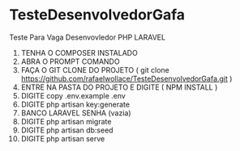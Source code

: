 # TesteDesenvolvedorGafa
 Teste Para Vaga Desenvovledor PHP LARAVEL
 
 
 1) TENHA O COMPOSER INSTALADO
 2) ABRA O PROMPT COMANDO
 3) FAÇA O GIT CLONE DO PROJETO ( git clone https://github.com/rafaelwollace/TesteDesenvolvedorGafa.git )
 4) ENTRE NA PASTA DO PROJETO E DIGITE  ( NPM INSTALL )
 5) DIGITE copy .env.example .env
 6) DIGITE php artisan key:generate
 7) BANCO LARAVEL SENHA (vazia)
 8) DIGITE php artisan migrate
 9) DIGITE php artisan db:seed
 10) DIGITE php artisan serve
